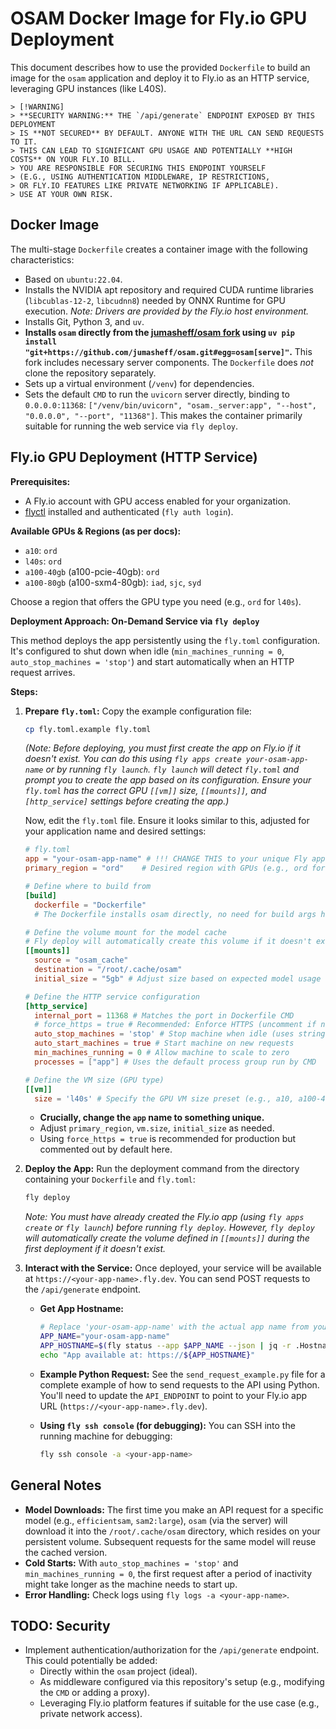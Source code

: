 # OSAM Docker Image for Fly.io GPU Deployment

This document describes how to use the provided `Dockerfile` to build an image for the `osam` application and deploy it to Fly.io as an HTTP service, leveraging GPU instances (like L40S).

    > [!WARNING]
    > **SECURITY WARNING:** THE `/api/generate` ENDPOINT EXPOSED BY THIS DEPLOYMENT
    > IS **NOT SECURED** BY DEFAULT. ANYONE WITH THE URL CAN SEND REQUESTS TO IT.
    > THIS CAN LEAD TO SIGNIFICANT GPU USAGE AND POTENTIALLY **HIGH COSTS** ON YOUR FLY.IO BILL.
    > YOU ARE RESPONSIBLE FOR SECURING THIS ENDPOINT YOURSELF
    > (E.G., USING AUTHENTICATION MIDDLEWARE, IP RESTRICTIONS,
    > OR FLY.IO FEATURES LIKE PRIVATE NETWORKING IF APPLICABLE).
    > USE AT YOUR OWN RISK.

## Docker Image

The multi-stage `Dockerfile` creates a container image with the following characteristics:

*   Based on `ubuntu:22.04`.
*   Installs the NVIDIA apt repository and required CUDA runtime libraries (`libcublas-12-2`, `libcudnn8`) needed by ONNX Runtime for GPU execution. *Note: Drivers are provided by the Fly.io host environment.*
*   Installs Git, Python 3, and `uv`.
*   **Installs `osam` directly from the [jumasheff/osam fork](https://github.com/jumasheff/osam.git) using `uv pip install "git+https://github.com/jumasheff/osam.git#egg=osam[serve]"`.** This fork includes necessary server components. The `Dockerfile` does *not* clone the repository separately.
*   Sets up a virtual environment (`/venv`) for dependencies.
*   Sets the default `CMD` to run the `uvicorn` server directly, binding to `0.0.0.0:11368`: `["/venv/bin/uvicorn", "osam._server:app", "--host", "0.0.0.0", "--port", "11368"]`. This makes the container primarily suitable for running the web service via `fly deploy`.

## Fly.io GPU Deployment (HTTP Service)

**Prerequisites:**

*   A Fly.io account with GPU access enabled for your organization.
*   [flyctl](https://fly.io/docs/hands-on/install-flyctl/) installed and authenticated (`fly auth login`).

**Available GPUs & Regions (as per docs):**

*   `a10`: `ord`
*   `l40s`: `ord`
*   `a100-40gb` (a100-pcie-40gb): `ord`
*   `a100-80gb` (a100-sxm4-80gb): `iad`, `sjc`, `syd`

Choose a region that offers the GPU type you need (e.g., `ord` for `l40s`).

**Deployment Approach: On-Demand Service via `fly deploy`**

This method deploys the app persistently using the `fly.toml` configuration. It's configured to shut down when idle (`min_machines_running = 0`, `auto_stop_machines = 'stop'`) and start automatically when an HTTP request arrives.

**Steps:**

1.  **Prepare `fly.toml`:**
    Copy the example configuration file:
    ```bash
    cp fly.toml.example fly.toml
    ```
    *(Note: Before deploying, you must first create the app on Fly.io if it doesn't exist. You can do this using `fly apps create your-osam-app-name` or by running `fly launch`. `fly launch` will detect `fly.toml` and prompt you to create the app based on its configuration. Ensure your `fly.toml` has the correct GPU `[[vm]]` size, `[[mounts]]`, and `[http_service]` settings before creating the app.)*

    Now, edit the `fly.toml` file. Ensure it looks similar to this, adjusted for your application name and desired settings:

    ```toml
    # fly.toml
    app = "your-osam-app-name" # !!! CHANGE THIS to your unique Fly app name !!!
    primary_region = "ord"    # Desired region with GPUs (e.g., ord for l40s)

    # Define where to build from
    [build]
      dockerfile = "Dockerfile"
      # The Dockerfile installs osam directly, no need for build args here normally.

    # Define the volume mount for the model cache
    # Fly deploy will automatically create this volume if it doesn't exist
    [[mounts]]
      source = "osam_cache"
      destination = "/root/.cache/osam"
      initial_size = "5gb" # Adjust size based on expected model usage

    # Define the HTTP service configuration
    [http_service]
      internal_port = 11368 # Matches the port in Dockerfile CMD
      # force_https = true # Recommended: Enforce HTTPS (uncomment if needed)
      auto_stop_machines = 'stop' # Stop machine when idle (uses string value like fly.toml.example)
      auto_start_machines = true # Start machine on new requests
      min_machines_running = 0 # Allow machine to scale to zero
      processes = ["app"] # Uses the default process group run by CMD

    # Define the VM size (GPU type)
    [[vm]]
      size = 'l40s' # Specify the GPU VM size preset (e.g., a10, a100-40gb)
    ```

    *   **Crucially, change the `app` name to something unique.**
    *   Adjust `primary_region`, `vm.size`, `initial_size` as needed.
    *   Using `force_https = true` is recommended for production but commented out by default here.

2.  **Deploy the App:**
    Run the deployment command from the directory containing your `Dockerfile` and `fly.toml`:
    ```bash
    fly deploy
    ```
    *Note: You must have already created the Fly.io app (using `fly apps create` or `fly launch`) before running `fly deploy`. However, `fly deploy` *will* automatically create the volume defined in `[[mounts]]` during the first deployment if it doesn't exist.*

3.  **Interact with the Service:**
    Once deployed, your service will be available at `https://<your-app-name>.fly.dev`. You can send POST requests to the `/api/generate` endpoint.

    *   **Get App Hostname:**
        ```bash
        # Replace 'your-osam-app-name' with the actual app name from your fly.toml
        APP_NAME="your-osam-app-name"
        APP_HOSTNAME=$(fly status --app $APP_NAME --json | jq -r .Hostname)
        echo "App available at: https://${APP_HOSTNAME}"
        ```
    *   **Example Python Request:**
        See the `send_request_example.py` file for a complete example of how to send requests to the API using Python. You'll need to update the `API_ENDPOINT` to point to your Fly.io app URL (`https://<your-app-name>.fly.dev`).

    *   **Using `fly ssh console` (for debugging):**
        You can SSH into the running machine for debugging:
        ```bash
        fly ssh console -a <your-app-name>
        ```

## General Notes

*   **Model Downloads:** The first time you make an API request for a specific model (e.g., `efficientsam`, `sam2:large`), `osam` (via the server) will download it into the `/root/.cache/osam` directory, which resides on your persistent volume. Subsequent requests for the same model will reuse the cached version.
*   **Cold Starts:** With `auto_stop_machines = 'stop'` and `min_machines_running = 0`, the first request after a period of inactivity might take longer as the machine needs to start up.
*   **Error Handling:** Check logs using `fly logs -a <your-app-name>`.

## TODO: Security

*   Implement authentication/authorization for the `/api/generate` endpoint. This could potentially be added:
    *   Directly within the `osam` project (ideal).
    *   As middleware configured via this repository's setup (e.g., modifying the `CMD` or adding a proxy).
    *   Leveraging Fly.io platform features if suitable for the use case (e.g., private network access).
